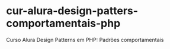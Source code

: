 # cur-alura-design-patters-comportamentais-php
Curso Alura Design Patterns em PHP: Padrões comportamentais
